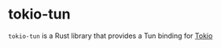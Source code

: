# tokio-tun
`tokio-tun` is a Rust library that provides a Tun binding for [Tokio](https://github.com/tokio-rs/tokio)
